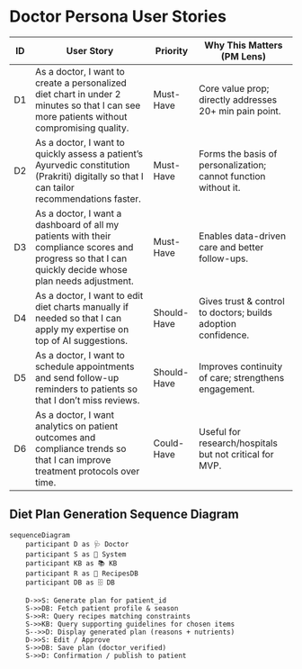 # Doctor Persona User Stories

| ID | User Story | Priority | Why This Matters (PM Lens) |
|---|---|---|---|
| D1 | As a doctor, I want to create a personalized diet chart in under 2 minutes so that I can see more patients without compromising quality. | Must-Have | Core value prop; directly addresses 20+ min pain point. |
| D2 | As a doctor, I want to quickly assess a patient’s Ayurvedic constitution (Prakriti) digitally so that I can tailor recommendations faster. | Must-Have | Forms the basis of personalization; cannot function without it. |
| D3 | As a doctor, I want a dashboard of all my patients with their compliance scores and progress so that I can quickly decide whose plan needs adjustment. | Must-Have | Enables data-driven care and better follow-ups. |
| D4 | As a doctor, I want to edit diet charts manually if needed so that I can apply my expertise on top of AI suggestions. | Should-Have | Gives trust & control to doctors; builds adoption confidence. |
| D5 | As a doctor, I want to schedule appointments and send follow-up reminders to patients so that I don’t miss reviews. | Should-Have | Improves continuity of care; strengthens engagement. |
| D6 | As a doctor, I want analytics on patient outcomes and compliance trends so that I can improve treatment protocols over time. | Could-Have | Useful for research/hospitals but not critical for MVP. |

## Diet Plan Generation Sequence Diagram

```mermaid
sequenceDiagram
    participant D as 🩺 Doctor
    participant S as 🤖 System
    participant KB as 📚 KB
    participant R as 🥘 RecipesDB
    participant DB as 🗄️ DB

    D->>S: Generate plan for patient_id
    S->>DB: Fetch patient profile & season
    S->>R: Query recipes matching constraints
    S->>KB: Query supporting guidelines for chosen items
    S-->>D: Display generated plan (reasons + nutrients)
    D->>S: Edit / Approve
    S->>DB: Save plan (doctor_verified)
    S->>D: Confirmation / publish to patient
```